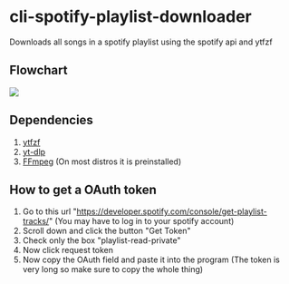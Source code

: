 # cli-spotify-playlist-downloader
Downloads all songs in a spotify playlist using the spotify api and ytfzf

## Flowchart
![](https://github.com/Lop010/cli-spotify-playlist-downloader/blob/main/assets/ezgif-4-4ec5c4682e.gif)

## Dependencies
1. [ytfzf](https://github.com/pystardust/ytfzf)
2. [yt-dlp](https://github.com/yt-dlp/yt-dlp)
3. [FFmpeg](https://ffmpeg.org/) (On most distros it is preinstalled) 

## How to get a OAuth token

1. Go to this url "https://developer.spotify.com/console/get-playlist-tracks/" (You may have to log in to your spotify account) <br />
2. Scroll down and click the button "Get Token"<br />
3. Check only the box "playlist-read-private"<br />
4. Now click request token<br />
5. Now copy the OAuth field and paste it into the program (The token is very long so make sure to copy the whole thing)<br />
